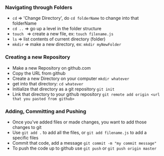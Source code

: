 ### Navigating through Folders
* `cd` => 'Change Directory', do `cd folderName` to change into that folderName
* `cd ..` => go up a level in the folder structure
* `touch ` => create a new file, ex: `touch filename.js`
* `ls` => list contents of current directory (folder)
* `mkdir` => make a new directory, ex: `mkdir myNewFolder`

### Creating a new Repository
* Make a new Repository on github.com
* Copy the URL from github
* Create a new Directory on your computer `mkdir whatever`
* get into that directory: `cd whatever`
* Initialize that directory as a git repository `git init`
* Link that directory to your github repository `git remote add origin <url that you pasted from github>`

### Adding, Committing and Pushing
* Once you've added files or made changes, you want to add those changes to git
* Use `git add .` to add all the files, or `git add filename.js` to add a specific files
* Commit that code, add a message `git commit -m "my commit message"`
* To push the code up to github use `git push` or `git push origin master`
